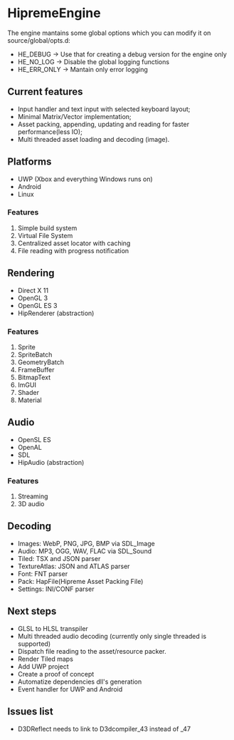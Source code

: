 # HipremeEngine

The engine mantains some global options which you can modify it on source/global/opts.d:
- HE_DEBUG    -> Use that for creating a debug version for the engine only
- HE_NO_LOG   -> Disable the global logging functions
- HE_ERR_ONLY -> Mantain only error logging




## Current features

- Input handler and text input with selected keyboard layout;
- Minimal Matrix/Vector implementation;
- Asset packing, appending, updating and reading for faster performance(less IO);
- Multi threaded asset loading and decoding (image).

## Platforms

- UWP (Xbox and everything Windows runs on)
- Android
- Linux

### Features

1. Simple build system
2. Virtual File System
3. Centralized asset locator with caching
4. File reading with progress notification


## Rendering

- Direct X 11
- OpenGL 3
- OpenGL ES 3
- HipRenderer (abstraction)
  
### Features

1. Sprite
2. SpriteBatch
3. GeometryBatch
4. FrameBuffer
5. BitmapText
6. ImGUI
7. Shader
8. Material

## Audio

- OpenSL ES
- OpenAL
- SDL
- HipAudio (abstraction)

### Features

1. Streaming
2. 3D audio

## Decoding

- Images: WebP, PNG, JPG, BMP via SDL_Image
- Audio: MP3, OGG, WAV, FLAC via SDL_Sound
- Tiled: TSX and JSON parser
- TextureAtlas: JSON and ATLAS parser
- Font: FNT parser
- Pack: HapFile(Hipreme Asset Packing File)
- Settings: INI/CONF parser

## Next steps

- GLSL to HLSL transpiler
- Multi threaded audio decoding (currently only single threaded is supported)
- Dispatch file reading to the asset/resource packer.
- Render Tiled maps
- Add UWP project
- Create a proof of concept
- Automatize dependencies dll's generation
- Event handler for UWP and Android


## Issues list

- D3DReflect needs to link to D3dcompiler_43 instead of _47